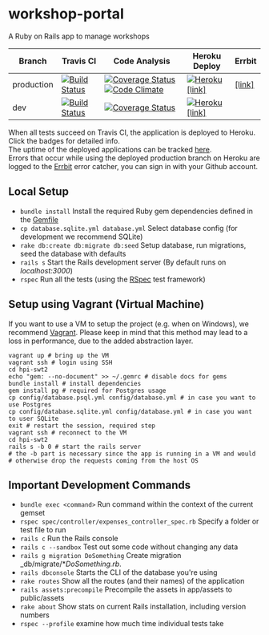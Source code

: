 # workshop-portal

A Ruby on Rails app to manage workshops

Branch | Travis CI  | Code Analysis | Heroku Deploy | Errbit
------ | ---------- | ------------- | ------------- | ------
production  | [![Build Status](https://travis-ci.org/hpi-schuelerklub/workshop-portal.svg?branch=production)](https://travis-ci.org/hpi-schuelerklub/workshop-portal) | [![Coverage Status](https://coveralls.io/repos/github/hpi-schuelerklub/workshop-portal/badge.svg?branch=production)](https://coveralls.io/github/hpi-schuelerklub/workshop-portal?branch=production) [![Code Climate](https://codeclimate.com/github/hpi-schuelerklub/workshop-portal/badges/gpa.svg)](https://codeclimate.com/github/hpi-schuelerklub/workshop-portal/issues) | [![Heroku](https://heroku-badge.herokuapp.com/?app=workshop-portal&svg=1)](http://workshop-portal.herokuapp.com/) [[link]](http://workshop-portal.herokuapp.com/) | [[link]](http://swt2-errbit-2016.herokuapp.com/) | 
dev  | [![Build Status](https://travis-ci.org/hpi-schuelerklub/workshop-portal.svg?branch=dev)](https://travis-ci.org/hpi-schuelerklub/workshop-portal) | [![Coverage Status](https://coveralls.io/repos/github/hpi-schuelerklub/workshop-portal/badge.svg?branch=dev)](https://coveralls.io/github/hpi-schuelerklub/workshop-portal?branch=dev) | [![Heroku](https://heroku-badge.herokuapp.com/?app=workshop-portal-dev&svg=1)](http://workshop-portal-dev.herokuapp.com/) [[link]](http://workshop-portal-dev.herokuapp.com/) |

When all tests succeed on Travis CI, the application is deployed to Heroku. Click the badges for detailed info. <br>
The uptime of the deployed applications can be tracked [here](https://stats.uptimerobot.com/pg2gDuQZQ). <br>
Errors that occur while using the deployed production branch on Heroku are logged to the [Errbit](http://swt2-errbit-2016.herokuapp.com/) error catcher, you can sign in with your Github account.

## Local Setup

* `bundle install` Install the required Ruby gem dependencies defined in the [Gemfile](https://github.com/hpi-schuelerklub/workshop-portal/blob/production/Gemfile)
* `cp database.sqlite.yml database.yml` Select database config (for development we recommend SQLite) 
* `rake db:create db:migrate db:seed` Setup database, run migrations, seed the database with defaults
* `rails s` Start the Rails development server (By default runs on _localhost:3000_)
* `rspec` Run all the tests (using the [RSpec](http://rspec.info/) test framework)

## Setup using Vagrant (Virtual Machine)

If you want to use a VM to setup the project (e.g. when on Windows), we recommend [Vagrant](https://www.vagrantup.com/).
Please keep in mind that this method may lead to a loss in performance, due to the added abstraction layer.

```
vagrant up # bring up the VM
vagrant ssh # login using SSH
cd hpi-swt2
echo "gem: --no-document" >> ~/.gemrc # disable docs for gems
bundle install # install dependencies
gem install pg # required for Postgres usage
cp config/database.psql.yml config/database.yml # in case you want to use Postgres
cp config/database.sqlite.yml config/database.yml # in case you want to user SQLite
exit # restart the session, required step
vagrant ssh # reconnect to the VM
cd hpi-swt2
rails s -b 0 # start the rails server
# the -b part is necessary since the app is running in a VM and would
# otherwise drop the requests coming from the host OS
```

## Important Development Commands
* `bundle exec <command>` Run command within the context of the current gemset
* `rspec spec/controller/expenses_controller_spec.rb` Specify a folder or test file to run
* `rails c` Run the Rails console
* `rails c --sandbox` Test out some code without changing any data
* `rails g migration DoSomething` Create migration _db/migrate/*_DoSomething.rb_.
* `rails dbconsole` Starts the CLI of the database you're using
* `rake routes` Show all the routes (and their names) of the application
* `rails assets:precompile` Precompile the assets in app/assets to public/assets
* `rake about` Show stats on current Rails installation, including version numbers
* `rspec --profile` examine how much time individual tests take
